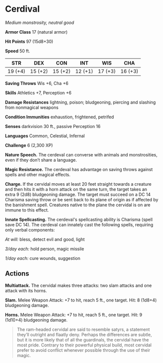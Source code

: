 # Cerdival
*Medium monstrosity, neutral good*

**Armor Class** 17 (natural armor)

**Hit Points** 97 (15d8+30)

**Speed** 50 ft.

**STR**|**DEX**|**CON**|**INT**|**WIS**|**CHA**
-------|-------|-------|-------|-------|-------
19 (+4)|15 (+2)|15 (+2)|12 (+1)|17 (+3)|16 (+3)

**Saving Throws** Wis +6, Cha +6

**Skills** Athletics +7, Perception +6

**Damage Resistances** lightning, poison; bludgeoning, piercing and slashing from nonmagical weapons

**Condition Immunities** exhaustion, frightened, petrifed

**Senses** darkvision 30 ft., passive Perception 16

**Languages** Common, Celestial, Infernal

**Challenge** 6 (2,300 XP)

**Nature Speech.** The cerdeval can converse with animals and monstrosities, even if they don’t share a language.

**Magic Resistance.** The cerdeval has advantage on saving throws against spells and other magical effects.

**Charge.** If the cervidal moves at least 20 feet straight towards a creature and then hits it with a horn attack on the same turn, the target takes an extra 9 (2d8) bludgeoning damage. The target must succeed on a DC 14 Charisma saving throw or be sent back to its plane of origin as if affected by the banishment spell. Creatures native to the plane the cervidal is on are immune to this effect.

**Innate Spellcasting.** The cerdeval's spellcasting ability is Charisma (spell save DC 14). The cerdeval can innately cast the following spells, requiring only verbal components:

*At will:* bless, detect evil and good, light

*3/day each:* hold person, magic missile

*1/day each:* cure wounds, suggestion

## Actions
**Multiattack.** The cervidal makes three attacks: two slam attacks and one attack with its horns.

**Slam.** Melee Weapon Attack: +7 to hit, reach 5 ft., one target. Hit: 8 (1d8+4) bludgeoning damage.

**Horns.** Melee Weapon Attack: +7 to hit, reach 5 ft., one target. Hit: 9 (1d10+4) bludgeoning damage.

> The ram-headed cervidal are said to resemble satyrs, a statement they’ll outright and flaatly deny. Perhaps the differences are subtle, but it is more likely that of all the guardinals, the cervidal have the most pride. Contrary to their powerful physical build, most cervidal prefer to avoid conflict whenever possible through the use of their magic.
